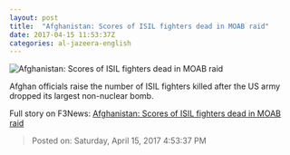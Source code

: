 ```yaml
---
layout: post
title:  "Afghanistan: Scores of ISIL fighters dead in MOAB raid"
date: 2017-04-15 11:53:37Z
categories: al-jazeera-english
---
```


![Afghanistan: Scores of ISIL fighters dead in MOAB raid](http://www.aljazeera.com/mritems/Images/2017/4/15/2a317884e8ea47e1bc6c86adcce42756_18.jpg)

Afghan officials raise the number of ISIL fighters killed after the US army dropped its largest non-nuclear bomb.


Full story on F3News: [Afghanistan: Scores of ISIL fighters dead in MOAB raid](http://www.f3nws.com/n/ehvgR)

> Posted on: Saturday, April 15, 2017 4:53:37 PM
